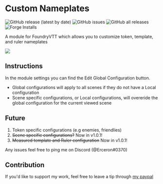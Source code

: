 # Custom Nameplates

![GitHub release (latest by date)](https://img.shields.io/github/v/release/earlSt1/vtt-custom-nameplates) ![GitHub issues](https://img.shields.io/github/issues/earlSt1/vtt-custom-nameplates) ![GitHub all releases](https://img.shields.io/github/downloads/earlSt1/vtt-custom-nameplates/total) ![Forge Installs](https://img.shields.io/badge/dynamic/json?label=Forge%20Installs&query=package.installs&suffix=%25&url=https%3A%2F%2Fforge-vtt.com%2Fapi%2Fbazaar%2Fpackage%2Fcustom-nameplates)

A module for FoundryVTT which allows you to customize token, template, and ruler nameplates

![](./nameplates1.gif)

## Instructions
In the module settings you can find the Edit Global Configuration button.
- Global configurations will apply to all scenes if they do not have a Local configuration
- Scene specific configurations, or Local configurations, will overeride the global configuration for the current viewed scene

## Future

1. Token specific configurations (e.g enemies, friendlies)
2. ~~Scene specific configurations?~~ Now in v1.0.1!
3. ~~Measured template and Ruler configuration~~ Now in v1.0.1!

Any issues feel free to ping me on Discord (@Erceron#0370)

## Contribution
If you'd like to support my work, feel free to leave a tip through [my paypal](http://paypal.me/cre463)
